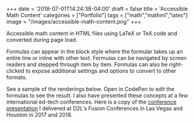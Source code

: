 +++
date = '2018-07-01T14:24:38-04:00'
draft = false
title = 'Accessible Math Content'
categories = ["Portfolio"]
tags = ["math","mathml","latex"]
image = "/images/accessible-math-content.png"
+++

Accessible math content in HTML files using LaTeX or TeX code and converted during page load. 

<!--more-->

Formulas can appear in the block style where the formular takes up an entire line or inline with other text. Formulas can be navigated by screen readers and stepped through item by item. Formulas can also be right-clicked to expose additional settings and options to convert to other formats.

See a sample of the renderings below. Open in CodePen to edit the formulas to see the result. I also have presented these concepts at a few international ed-tech conferences. Here is a copy of the [conference presentation](https://www.thejoshdean.com/d2lfusion/) I delivered at D2L's Fusion Conferences in Las Vegas and Houston in 2017 and 2018.